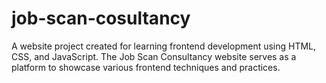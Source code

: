# job-scan-cosultancy

A website project created for learning frontend development using HTML, CSS, and JavaScript. The Job Scan Consultancy website serves as a platform to showcase various frontend techniques and practices.






